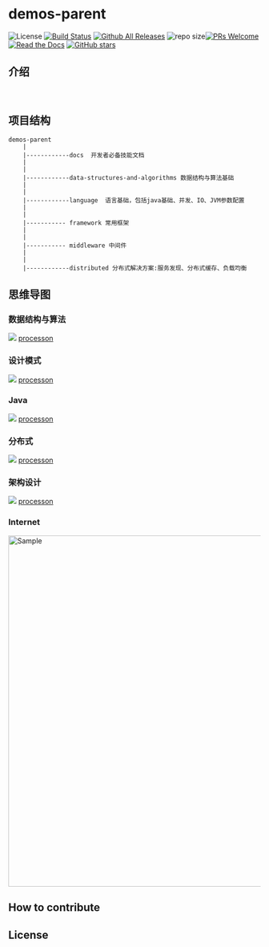 # demos-parent
![License](https://img.shields.io/github/license/devon-ye/demos-parent.svg?style=flat)
[![Build Status](https://www.travis-ci.org/devon-ye/demos-parent.svg?branch=master)](https://www.travis-ci.org/devon-ye/demos-parent)
[![Github All Releases](https://img.shields.io/github/downloads/devon-ye/demos-parent/total.svg?style=flat)](https://github.com/devon-ye/demos-parent/releases)
![repo size](https://img.shields.io/github/repo-size/devon-ye/demos-parent.svg?style=flat)[![PRs Welcome](https://img.shields.io/badge/PRs-welcome-brightgreen.svg)](https://github.com/devon-ye/demos-parent/pulls)
[![Read the Docs](https://img.shields.io/readthedocs/pip.svg)](https://github.com/devon-ye/demos-parent/tree/master/docs/index.md)
[![GitHub stars](https://img.shields.io/github/stars/devon-ye/demos-parent.svg?style=social&label=Stars)](https://github.com/devon-ye/demos-parent)
## 介绍

　　

##  项目结构

    demos-parent
        |
        |------------docs  开发者必备技能文档
        |
        |
        |------------data-structures-and-algorithms 数据结构与算法基础
        |
        |
        |------------language  语言基础，包括java基础、并发、IO、JVM参数配置
        |
        |
        |----------- framework 常用框架
        |
        |
        |----------- middleware 中间件
        |
        |
        |------------distributed 分布式解决方案:服务发现、分布式缓存、负载均衡  

             
## 思维导图

### 数据结构与算法
 [![](https://github.com/devon-ye/demos-parent/blob/develop/data-structures-and-algorithms/img/data-structures-and-algorithms.png)](https://github.com/devon-ye/demos-parent/tree/develop/data-structures-and-algorithms)
  [processon](https://www.processon.com/mindmap/5d6035ebe4b06e49191f0716)

### 设计模式
[![](https://github.com/devon-ye/demos-parent/blob/develop/design-pattern/img/design-pattern.png)](https://github.com/devon-ye/demos-parent/tree/develop/design-pattern)
 [processon](https://www.processon.com/mindmap/5d692c3ce4b0b3a53a0ff329)
  
### Java

[![](https://github.com/devon-ye/demos-parent/blob/develop/language/java/img/Java.png)](https://github.com/devon-ye/demos-parent/tree/develop/language/java)
 [processon](https://www.processon.com/mindmap/5d69f5dee4b0b3a53a102a3a)

### 分布式
 [![](https://github.com/devon-ye/demos-parent/blob/develop/distributed/img/distributed.png)](https://github.com/devon-ye/demos-parent/tree/develop/distributed)
 [processon](https://www.processon.com/mindmap/5d692d32e4b06e9d24cd71de)
### 架构设计
  [![](https://github.com/devon-ye/demos-parent/blob/develop/docs/img/arch-design.png)](https://github.com/devon-ye/demos-parent/tree/develop/docs)
  [processon](https://www.processon.com/mindmap/5c918057e4b0afc744183dc5)


### Internet
<img  src="https://github.com/devon-ye/demos-parent/blob/develop/docs/img/Internet.png" alt="Sample"  width="1400" height="700">

## How to contribute




## License
